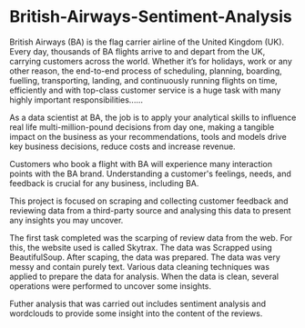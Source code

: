 # British-Airways-Sentiment-Analysis
British Airways (BA) is the flag carrier airline of the United Kingdom (UK). Every day, thousands of BA flights arrive to and depart from the UK, carrying customers across the world. Whether it’s for holidays, work or any other reason, the end-to-end process of scheduling, planning, boarding, fuelling, transporting, landing, and continuously running flights on time, efficiently and with top-class customer service is a huge task with many highly important responsibilities......


As a data scientist at BA, the job is to apply your analytical skills to influence real life multi-million-pound decisions from day one, making a tangible impact on the business as your recommendations, tools and models drive key business decisions, reduce costs and increase revenue.

Customers who book a flight with BA will experience many interaction points with the BA brand. Understanding a customer's feelings, needs, and feedback is crucial for any business, including BA.

This project is focused on scraping and collecting customer feedback and reviewing data from a third-party source and analysing this data to present any insights you may uncover.

The first task completed was the scarping of review data from the web. For this, the website used is called Skytrax. The data was Scrapped using BeautifulSoup. After scaping, the data was prepared. The data was very messy and contain purely text. Various data cleaning techniques was applied to prepare the data for analysis. When the data is clean, several operations were performed to uncover some insights. 

Futher analysis that was carried out includes sentiment analysis and  wordclouds to provide some insight into the content of the reviews.
